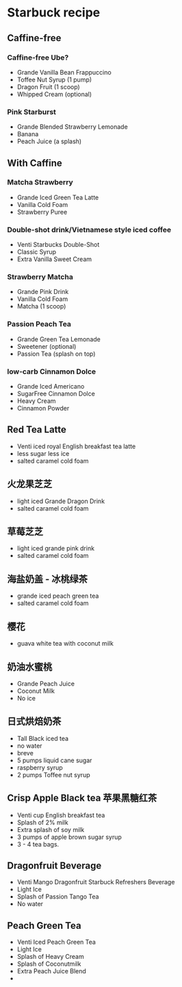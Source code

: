 # Starbuck recipe
## Caffine-free
### Caffine-free Ube?
- Grande Vanilla Bean Frappuccino
- Toffee Nut Syrup (1 pump)
- Dragon Fruit (1 scoop)
- Whipped Cream (optional)
### Pink Starburst
- Grande Blended Strawberry Lemonade
- Banana
- Peach Juice (a splash)
## With Caffine
### Matcha Strawberry
- Grande Iced Green Tea Latte
- Vanilla Cold Foam
- Strawberry Puree
### Double-shot drink/Vietnamese style iced coffee
- Venti Starbucks Double-Shot
- Classic Syrup
- Extra Vanilla Sweet Cream
### Strawberry Matcha
- Grande Pink Drink
- Vanilla Cold Foam
- Matcha (1 scoop)
### Passion Peach Tea
- Grande Green Tea Lemonade
- Sweetener (optional)
- Passion Tea (splash on top)
### low-carb Cinnamon Dolce
- Grande Iced Americano
- SugarFree Cinnamon Dolce
- Heavy Cream
- Cinnamon Powder
## Red Tea Latte
- Venti iced royal English breakfast tea latte
- less sugar less ice
- salted caramel cold foam
## 火龙果芝芝
- light iced Grande Dragon Drink
- salted caramel cold foam
## 草莓芝芝
- light iced grande pink drink
- salted caramel cold foam
## 海盐奶盖 - 冰桃绿茶
- grande iced peach green tea
- salted caramel cold foam
## 樱花
- guava white tea with coconut milk
## 奶油水蜜桃
- Grande Peach Juice
- Coconut Milk
- No ice
## 日式烘焙奶茶
- Tall Black iced tea 
- no water
- breve
- 5 pumps liquid cane sugar
- raspberry syrup
- 2 pumps Toffee nut syrup
## Crisp Apple Black tea 苹果黑糖红茶
- Venti cup English breakfast tea
- Splash of 2% milk
- Extra splash of soy milk
- 3 pumps of apple brown sugar syrup
- 3 - 4 tea bags.
## Dragonfruit Beverage
- Venti Mango Dragonfruit Starbuck Refreshers Beverage
- Light Ice
- Splash of Passion Tango Tea
- No water
## Peach Green Tea
- Venti Iced Peach Green Tea
- Light Ice
- Splash of Heavy Cream
- Splash of Coconutmilk
- Extra Peach Juice Blend
- 
